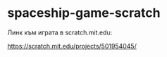 # spaceship-game-scratch

Линк към играта в scratch.mit.edu:

https://scratch.mit.edu/projects/501954045/

